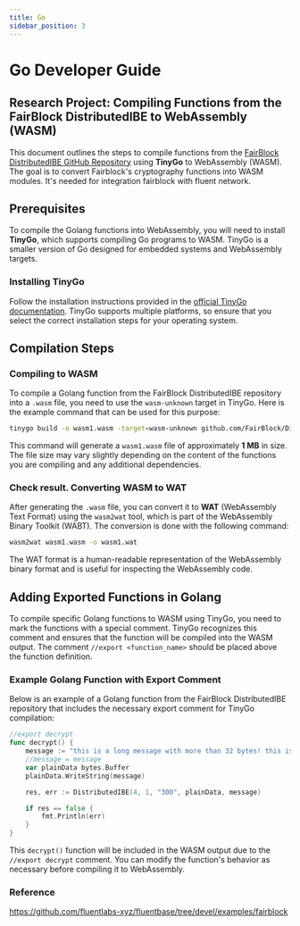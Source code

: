 ```yaml
---
title: Go
sidebar_position: 3
---
```


# Go Developer Guide

## Research Project: Compiling Functions from the FairBlock DistributedIBE to WebAssembly (WASM)

This document outlines the steps to compile functions from the [FairBlock DistributedIBE GitHub Repository](https://github.com/Fairblock/DistributedIBE) using **TinyGo** to WebAssembly (WASM). The goal is to convert Fairblock's cryptography functions into WASM modules. It's needed for integration fairblock with fluent network.

## Prerequisites

To compile the Golang functions into WebAssembly, you will need to install **TinyGo**, which supports compiling Go programs to WASM. TinyGo is a smaller version of Go designed for embedded systems and WebAssembly targets.

### Installing TinyGo
Follow the installation instructions provided in the [official TinyGo documentation](https://tinygo.org/getting-started/). TinyGo supports multiple platforms, so ensure that you select the correct installation steps for your operating system.

## Compilation Steps

### Compiling to WASM

To compile a Golang function from the FairBlock DistributedIBE repository into a `.wasm` file, you need to use the `wasm-unknown` target in TinyGo. Here is the example command that can be used for this purpose:

```bash
tinygo build -o wasm1.wasm -target=wasm-unknown github.com/FairBlock/DistributedIBE
```

This command will generate a `wasm1.wasm` file of approximately **1 MB** in size. The file size may vary slightly depending on the content of the functions you are compiling and any additional dependencies.

### Check result. Converting WASM to WAT

After generating the `.wasm` file, you can convert it to **WAT** (WebAssembly Text Format) using the `wasm2wat` tool, which is part of the WebAssembly Binary Toolkit (WABT). The conversion is done with the following command:

```bash
wasm2wat wasm1.wasm -o wasm1.wat
```

The WAT format is a human-readable representation of the WebAssembly binary format and is useful for inspecting the WebAssembly code.

## Adding Exported Functions in Golang

To compile specific Golang functions to WASM using TinyGo, you need to mark the functions with a special comment. TinyGo recognizes this comment and ensures that the function will be compiled into the WASM output. The comment `//export <function_name>` should be placed above the function definition.

### Example Golang Function with Export Comment

Below is an example of a Golang function from the FairBlock DistributedIBE repository that includes the necessary export comment for TinyGo compilation:

```go
//export decrypt
func decrypt() {
	message := "this is a long message with more than 32 bytes! this is a long message with more than 32 bytes!long message with more than 32 bytes! this is a long message with long message with more than 32 bytes! this is a long message with long message with more than 32 bytes! this is a long message with long message with more than 32 bytes! this is a long message with long message with more than 32 bytes! this is a long message with long message with more than 32 bytes! this is a long message with long message with more than 32 bytes! this is a long message with "
	//message = message
	var plainData bytes.Buffer
	plainData.WriteString(message)

	res, err := DistributedIBE(4, 1, "300", plainData, message)

	if res == false {
		fmt.Println(err)
	}
}
```

This `decrypt()` function will be included in the WASM output due to the `//export decrypt` comment. You can modify the function's behavior as necessary before compiling it to WebAssembly.

### Reference

https://github.com/fluentlabs-xyz/fluentbase/tree/devel/examples/fairblock